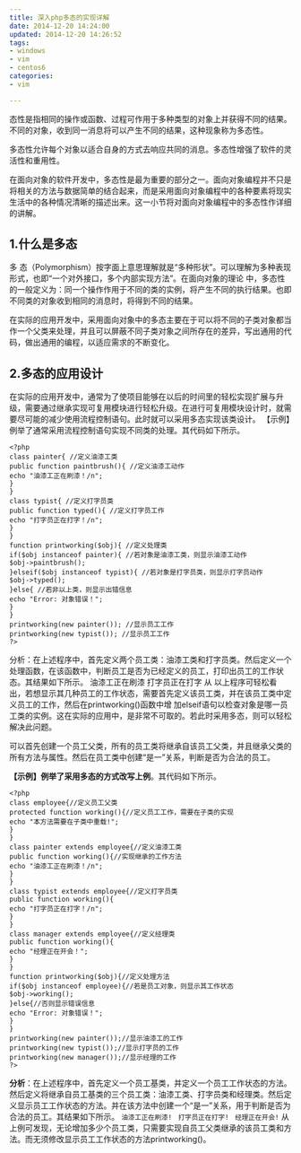 ```yaml
---
title: 深入php多态的实现详解
date: 2014-12-20 14:24:00
updated: 2014-12-20 14:26:52
tags: 
- windows
- vim
- centos6
categories: 
- vim

---
```

态性是指相同的操作或函数、过程可作用于多种类型的对象上并获得不同的结果。不同的对象，收到同一消息将可以产生不同的结果，这种现象称为多态性。

多态性允许每个对象以适合自身的方式去响应共同的消息。多态性增强了软件的灵活性和重用性。

在面向对象的软件开发中，多态性是最为重要的部分之一。面向对象编程并不只是将相关的方法与数据简单的结合起来，而是采用面向对象编程中的各种要素将现实生活中的各种情况清晰的描述出来。这一小节将对面向对象编程中的多态性作详细的讲解。


<!--more-->


1.什么是多态
-------

多 态（Polymorphism）按字面上意思理解就是“多种形状”。可以理解为多种表现形式，也即“一个对外接口，多个内部实现方法”。在面向对象的理论 中，多态性的一般定义为：同一个操作作用于不同的类的实例，将产生不同的执行结果。也即不同类的对象收到相同的消息时，将得到不同的结果。

在实际的应用开发中，采用面向对象中的多态主要在于可以将不同的子类对象都当作一个父类来处理，并且可以屏蔽不同子类对象之间所存在的差异，写出通用的代码，做出通用的编程，以适应需求的不断变化。

2.多态的应用设计
---------

在实际的应用开发中，通常为了使项目能够在以后的时间里的轻松实现扩展与升级，需要通过继承实现可复用模块进行轻松升级。在进行可复用模块设计时，就需要尽可能的减少使用流程控制语句。此时就可以采用多态实现该类设计。
【示例】例举了通常采用流程控制语句实现不同类的处理。其代码如下所示。 

    <?php
    class painter{ //定义油漆工类
    public function paintbrush(){ //定义油漆工动作
    echo "油漆工正在刷漆！/n";
    }
    }
    class typist{ //定义打字员类
    public function typed(){ //定义打字员工作
    echo "打字员正在打字！/n";
    }
    }
    function printworking($obj){ //定义处理类
    if($obj instanceof painter){ //若对象是油漆工类，则显示油漆工动作
    $obj->paintbrush();
    }elseif($obj instanceof typist){ //若对象是打字员类，则显示打字员动作
    $obj->typed();
    }else{ //若非以上类，则显示出错信息
    echo "Error: 对象错误！";
    }
    }
    printworking(new painter()); //显示员工工作
    printworking(new typist()); //显示员工工作
    ?> 

分析：在上述程序中，首先定义两个员工类：油漆工类和打字员类。然后定义一个处理函数，在该函数中，判断员工是否为已经定义的员工，打印出员工的工作状态。其结果如下所示。 
油漆工正在刷漆 
打字员正在打字
从 以上程序可轻松看出，若想显示其几种员工的工作状态，需要首先定义该员工类，并在该员工类中定义员工的工作，然后在printworking()函数中增 加elseif语句以检查对象是哪一员工类的实例。这在实际的应用中，是非常不可取的。若此时采用多态，则可以轻松解决此问题。

可以首先创建一个员工父类，所有的员工类将继承自该员工父类，并且继承父类的所有方法与属性。然后在员工类中创建“是一”关系，判断是否为合法的员工。

**【示例】例举了采用多态的方式改写上例**。其代码如下所示。

    <?php
    class employee{//定义员工父类
    protected function working(){//定义员工工作，需要在子类的实现
    echo "本方法需要在子类中重载!";
    }
    }
    class painter extends employee{//定义油漆工类
    public function working(){//实现继承的工作方法
    echo "油漆工正在刷漆！/n";
    }
    }
    class typist extends employee{//定义打字员类
    public function working(){
    echo "打字员正在打字！/n";
    }
    }
    class manager extends employee{//定义经理类
    public function working(){
    echo "经理正在开会！";
    }
    }
    function printworking($obj){//定义处理方法
    if($obj instanceof employee){//若是员工对象，则显示其工作状态
    $obj->working();
    }else{//否则显示错误信息
    echo "Error: 对象错误！";
    }
    }
    printworking(new painter());//显示油漆工的工作
    printworking(new typist());//显示打字员的工作
    printworking(new manager());//显示经理的工作
    ?> 
**分析**：在上述程序中，首先定义一个员工基类，并定义一个员工工作状态的方法。然后定义将继承自员工基类的三个员工类：油漆工类、打字员类和经理类。然后定义显示员工工作状态的方法。并在该方法中创建一个“是一”关系，用于判断是否为合法的员工。其结果如下所示。
`油漆工正在刷漆! `
`打字员正在打字! `
`经理正在开会!`
从上例可发现，无论增加多少个员工类，只需要实现自员工父类继承的该员工类和方法。而无须修改显示员工工作状态的方法printworking()。 